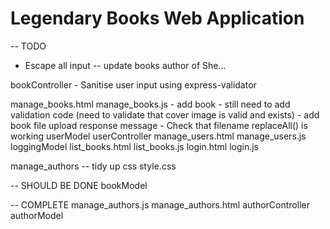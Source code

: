 # Legendary Books Web Application

-- TODO

- Escape all input
-- update books author of She...

bookController
    - Sanitise user input using express-validator

manage_books.html
manage_books.js
    - add book - still need to add validation code (need to validate that cover image is valid and exists)
    - add book file upload response message
    - Check that filename replaceAll() is working
userModel
userController
manage_users.html
manage_users.js
loggingModel
list_books.html
list_books.js
login.html
login.js

manage_authors -- tidy up css
style.css

-- SHOULD BE DONE
bookModel

-- COMPLETE
manage_authors.js
manage_authors.html
authorController
authorModel
